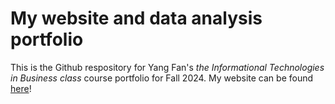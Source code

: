 # My website and data analysis portfolio

This is the Github respository for Yang Fan's *the Informational Technologies in Business class* course portfolio for Fall 2024. My website can be found [here](https://chunxij.github.io/)! 